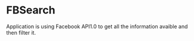 # FBSearch
Application is using Facebook API1.0 to get all the information avaible and then filter it.
